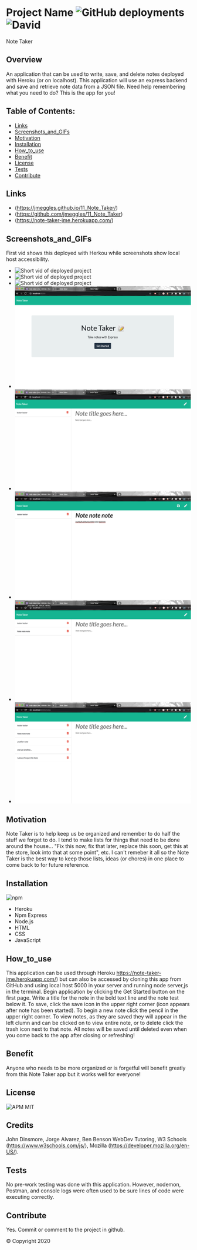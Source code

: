 # Project Name ![GitHub deployments](https://img.shields.io/github/deployments/badges/shields/shields-staging?color=lightgrey&style=plastic) ![David](https://img.shields.io/david/dev/expressjs/express?color=pink&style=plastic)
 Note Taker

  ## Overview 
  An application that can be used to write, save, and delete notes deployed with Heroku (or on localhost). This application will use an express backend and save and retrieve note data from a JSON file.  Need help remembering what you need to do?  This is the app for you!

  ## Table of Contents:
  - [Links](#Links)
  - [Screenshots_and_GIFs](#Screenshots_and_GIFs)
  - [Motivation](#Motivation)
  - [Installation](#Installation)
  - [How_to_use](#How_to_use)
  - [Benefit](#Benefit)
  - [License](#License)
  - [Tests](#Tests)
  - [Contribute](#Contribute)

 ## Links
  - (https://jmeggles.github.io/11_Note_Taker/)
  - (https://github.com/jmeggles/11_Note_Taker)
  - (https://note-taker-jme.herokuapp.com/)

 ## Screenshots_and_GIFs 
 First vid shows this deployed with Herkou while screenshots show local host accessibility. 
  - ![Short vid of deployed project](https://media.giphy.com/media/fr40Y8f2QGziXFeWlz/giphy.gif) 
  - ![Short vid of deployed project](https://media.giphy.com/media/kG8nF5wIqhnuZZHESZ/giphy.gif) 
  - ![Short vid of deployed project](https://media.giphy.com/media/Kzn71NjaFKVs7DyJiD/giphy.gif) 
  - ![Screenshot of deployed project](./public/assets/images/screenshot.png) 
  - ![Screenshot of deployed project](./public/assets/images/screenshot1.png)  
  - ![Screenshot of deployed project](./public/assets/images/screenshot2.png)
  - ![Screenshot of deployed project](./public/assets/images/screenshot3.png)  
  - ![Screenshot of deployed project](./public/assets/images/screenshot4.png)
  
  ## Motivation
  Note Taker is to help keep us be organized and remember to do half the stuff we forget to do.  I tend to make lists for things that need to be done around the house...  "Fix this now, fix that later, replace this soon, get this at the store, look into that at some point", etc.  I can't remeber it all so the Note Taker is the best way to keep those lists, ideas (or chores) in one place to come back to for future reference.      

  ## Installation 
  ![npm](https://img.shields.io/npm/v/npm?color=pink&style=plastic) 
  - Heroku
  - Npm Express
  - Node.js 
  - HTML
  - CSS
  - JavaScript
  
  ## How_to_use
  This application can be used through Heroku https://note-taker-jme.herokuapp.com/) but can also be accessed by cloning this app from GitHub and using local host 5000 in your server and running node server,js in the terminal. 
  Begin application by clicking the Get Started button on the first page. Write a title for the note in the bold text line and the note test below it.  To save, click the save icon in the upper right corner (icon appears after note has been started).  To begin a new note click the pencil in the upper right corner.  To view notes, as they are saved they will appear in the left clumn and can be clicked on to view entire note, or to delete click the trash icon next to that note.  All notes will be saved until deleted even when you come back to the app after closing or refreshing!

  ## Benefit
  Anyone who needs to be more organized or is forgetful will benefit greatly from this Note Taker app but it works well for everyone!

  ## License  
  ![APM](https://img.shields.io/apm/l/npm?color=pink&style=plastic)
  MIT

  ## Credits
  John Dinsmore, Jorge Alvarez, Ben Benson WebDev Tutoring, W3 Schools (https://www.w3schools.com/js/), Mozilla (https://developer.mozilla.org/en-US/).

  ## Tests
  No pre-work testing was done with this application. However, nodemon, Postman, and console logs were often used to be sure lines of code were executing correctly.  

  ## Contribute
  Yes. Commit or comment to the project in github.

  © Copyright 2020

